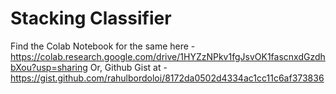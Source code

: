 # Stacking Classifier

Find the Colab Notebook for the same here - https://colab.research.google.com/drive/1HYZzNPkv1fgJsvOK1fascnxdGzdhbXou?usp=sharing
Or, Github Gist at - https://gist.github.com/rahulbordoloi/8172da0502d4334ac1cc11c6af373836
